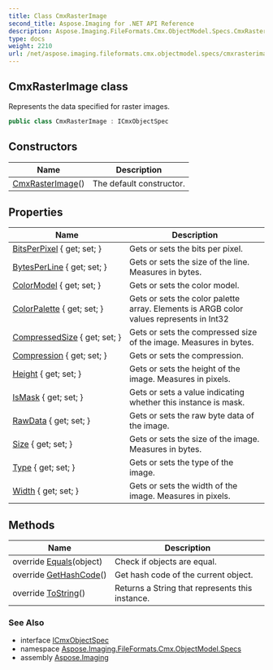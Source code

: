 ```yaml
---
title: Class CmxRasterImage
second_title: Aspose.Imaging for .NET API Reference
description: Aspose.Imaging.FileFormats.Cmx.ObjectModel.Specs.CmxRasterImage class. Represents the data specified for raster images
type: docs
weight: 2210
url: /net/aspose.imaging.fileformats.cmx.objectmodel.specs/cmxrasterimage/
---
```

## CmxRasterImage class

Represents the data specified for raster images.

```csharp
public class CmxRasterImage : ICmxObjectSpec
```

## Constructors

| Name | Description |
| --- | --- |
| [CmxRasterImage](cmxrasterimage/)() | The default constructor. |

## Properties

| Name | Description |
| --- | --- |
| [BitsPerPixel](../../aspose.imaging.fileformats.cmx.objectmodel.specs/cmxrasterimage/bitsperpixel/) { get; set; } | Gets or sets the bits per pixel. |
| [BytesPerLine](../../aspose.imaging.fileformats.cmx.objectmodel.specs/cmxrasterimage/bytesperline/) { get; set; } | Gets or sets the size of the line. Measures in bytes. |
| [ColorModel](../../aspose.imaging.fileformats.cmx.objectmodel.specs/cmxrasterimage/colormodel/) { get; set; } | Gets or sets the color model. |
| [ColorPalette](../../aspose.imaging.fileformats.cmx.objectmodel.specs/cmxrasterimage/colorpalette/) { get; set; } | Gets or sets the color palette array. Elements is ARGB color values represents in Int32 |
| [CompressedSize](../../aspose.imaging.fileformats.cmx.objectmodel.specs/cmxrasterimage/compressedsize/) { get; set; } | Gets or sets the compressed size of the image. Measures in bytes. |
| [Compression](../../aspose.imaging.fileformats.cmx.objectmodel.specs/cmxrasterimage/compression/) { get; set; } | Gets or sets the compression. |
| [Height](../../aspose.imaging.fileformats.cmx.objectmodel.specs/cmxrasterimage/height/) { get; set; } | Gets or sets the height of the image. Measures in pixels. |
| [IsMask](../../aspose.imaging.fileformats.cmx.objectmodel.specs/cmxrasterimage/ismask/) { get; set; } | Gets or sets a value indicating whether this instance is mask. |
| [RawData](../../aspose.imaging.fileformats.cmx.objectmodel.specs/cmxrasterimage/rawdata/) { get; set; } | Gets or sets the raw byte data of the image. |
| [Size](../../aspose.imaging.fileformats.cmx.objectmodel.specs/cmxrasterimage/size/) { get; set; } | Gets or sets the size of the image. Measures in bytes. |
| [Type](../../aspose.imaging.fileformats.cmx.objectmodel.specs/cmxrasterimage/type/) { get; set; } | Gets or sets the type of the image. |
| [Width](../../aspose.imaging.fileformats.cmx.objectmodel.specs/cmxrasterimage/width/) { get; set; } | Gets or sets the width of the image. Measures in pixels. |

## Methods

| Name | Description |
| --- | --- |
| override [Equals](../../aspose.imaging.fileformats.cmx.objectmodel.specs/cmxrasterimage/equals/)(object) | Check if objects are equal. |
| override [GetHashCode](../../aspose.imaging.fileformats.cmx.objectmodel.specs/cmxrasterimage/gethashcode/)() | Get hash code of the current object. |
| override [ToString](../../aspose.imaging.fileformats.cmx.objectmodel.specs/cmxrasterimage/tostring/)() | Returns a String that represents this instance. |

### See Also

* interface [ICmxObjectSpec](../icmxobjectspec/)
* namespace [Aspose.Imaging.FileFormats.Cmx.ObjectModel.Specs](../../aspose.imaging.fileformats.cmx.objectmodel.specs/)
* assembly [Aspose.Imaging](../../)


